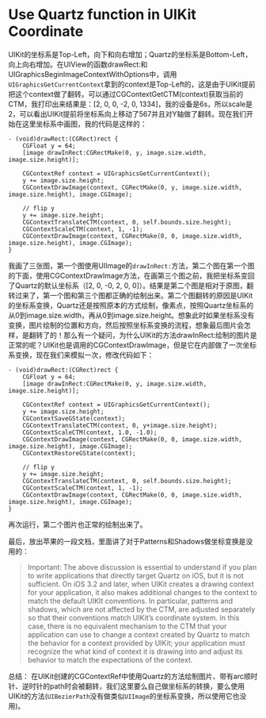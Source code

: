 # Use Quartz function in UIKit Coordinate

UIKit的坐标系是Top-Left，向下和向右增加；Quartz的坐标系是Bottom-Left，向上向右增加。在UIView的函数drawRect:和UIGraphicsBeginImageContextWithOptions中，调用`UIGraphicsGetCurrentContext`拿到的context是Top-Left的，这是由于UIKit提前把这个context做了翻转。可以通过CGContextGetCTM(context)获取当前的CTM，我打印出来结果是：[2, 0, 0, -2, 0, 1334]，我的设备是6s，所以scale是2，可以看出UIKit提前将坐标系向上移动了567并且对Y轴做了翻转。现在我们开始在这里坐标系中画图，我的代码是这样的：

```
- (void)drawRect:(CGRect)rect {
    CGFloat y = 64;
    [image drawInRect:CGRectMake(0, y, image.size.width, image.size.height)];
    
    CGContextRef context = UIGraphicsGetCurrentContext();
    y += image.size.height;
    CGContextDrawImage(context, CGRectMake(0, y, image.size.width, image.size.height), image.CGImage);
    
    // flip y
    y += image.size.height;
    CGContextTranslateCTM(context, 0, self.bounds.size.height);
    CGContextScaleCTM(context, 1, -1);
    CGContextDrawImage(context, CGRectMake(0, 0, image.size.width, image.size.height), image.CGImage);
}
```

我画了三张图，第一个图使用UIImage的`drawInRect:`方法，第二个图在第一个图的下面，使用CGContextDrawImage方法，在画第三个图之前，我把坐标系变回了Quartz的默认坐标系（[2, 0, -0, 2, 0, 0]）。结果是第二个图是相对于原图，翻转过来了，第一个图和第三个图都正确的绘制出来。第二个图翻转的原因是UIKit的坐标系变换，Quartz还是按照原本的方式绘制，像素点，按照Quartz坐标系的从0到image.size.width，再从0到image.size.height。想象此时如果坐标系没有变换，图片绘制的位置和方向，然后按照坐标系变换的流程，想象最后图片会怎样，是翻转了的！那么有一个疑问，为什么UIKit的方法drawInRect:绘制的图片是正常的呢？UIKit也是调用的CGContextDrawImage，但是它在内部做了一次坐标系变换，现在我们来模拟一次，修改代码如下：

```
- (void)drawRect:(CGRect)rect {
    CGFloat y = 64;
    [image drawInRect:CGRectMake(0, y, image.size.width, image.size.height)];
    
    CGContextRef context = UIGraphicsGetCurrentContext();
    y += image.size.height;
    CGContextSaveGState(context);
    CGContextTranslateCTM(context, 0, y+image.size.height);
    CGContextScaleCTM(context, 1.0, -1.0);
    CGContextDrawImage(context, CGRectMake(0, 0, image.size.width, image.size.height), image.CGImage);
    CGContextRestoreGState(context);
    
    // flip y
    y += image.size.height;
    CGContextTranslateCTM(context, 0, self.bounds.size.height);
    CGContextScaleCTM(context, 1, -1);
    CGContextDrawImage(context, CGRectMake(0, 0, image.size.width, image.size.height), image.CGImage);
}
```

再次运行，第二个图片也正常的绘制出来了。

最后，放出苹果的一段文档，里面讲了对于Patterns和Shadows做坐标变换是没用的：

> Important: The above discussion is essential to understand if you plan to write applications that directly target Quartz on iOS, but it is not sufficient. On iOS 3.2 and later, when UIKit creates a drawing context for your application, it also makes additional changes to the context to match the default UIKIt conventions. In particular, patterns and shadows, which are not affected by the CTM, are adjusted separately so that their conventions match UIKit’s coordinate system. In this case, there is no equivalent mechanism to the CTM that your application can use to change a context created by Quartz to match the behavior for a context provided by UIKit; your application must recognize the what kind of context it is drawing into and adjust its behavior to match the expectations of the context.

总结：
在UIKit创建的CGContextRef中使用Quartz的方法绘制图片、带有arc顺时针、逆时针的path时会被翻转，我们这里要么自己做坐标系的转换，要么使用UIKit的方法(`UIBezierPath`没有做类似`UIImage`的坐标系变换，所以使用它也没用)。
